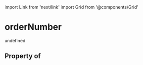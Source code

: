 import Link from 'next/link'
import Grid from '@components/Grid'

# orderNumber

undefined

## Property of



